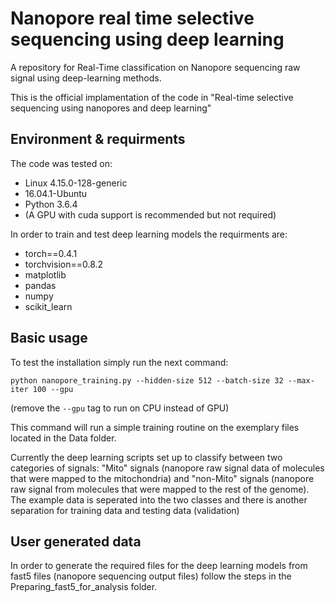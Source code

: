 # Nanopore real time selective sequencing using deep learning
A repository for Real-Time classification on Nanopore sequencing raw signal using deep-learning methods.

This is the official implamentation of the code in "Real-time selective sequencing using nanopores and deep learning"

## Environment & requirments
The code was tested on:

* Linux 4.15.0-128-generic
* 16.04.1-Ubuntu
* Python 3.6.4
* (A GPU with cuda support is recommended but not required)


In order to train and test deep learning models the requirments are:
* torch==0.4.1
* torchvision==0.8.2
* matplotlib
* pandas
* numpy
* scikit_learn


## Basic usage
To test the installation simply run the next command:

    python nanopore_training.py --hidden-size 512 --batch-size 32 --max-iter 100 --gpu

(remove the `--gpu` tag to run on CPU instead of GPU)

This command will run a simple training routine on the exemplary files located in the Data folder.

Currently the deep learning scripts set up to classify between two categories of signals: "Mito" signals (nanopore raw signal data of molecules that were mapped to the mitochondria) and "non-Mito" signals (nanopore raw signal from molecules that were mapped to the rest of the genome). The example data is seperated into the two classes and there is another separation for training data and testing data (validation)

## User generated data

In order to generate the required files for the deep learning models from fast5 files (nanopore sequencing output files) follow the steps in the Preparing_fast5_for_analysis folder.




